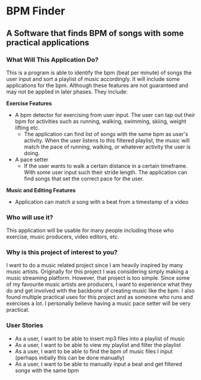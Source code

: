 # BPM Finder

## A Software that finds BPM of songs with some practical applications

### What Will This Application Do?
This is a program is able to identify the bpm (beat per minute) of songs the user input and sort a playlist of music accordingly.
It will include some applications for the bpm. Although these features are not guaranteed and may not be applied in 
later phases. 
They include:

**Exercise Features**
- A bpm detector for exercising from user input. The user can tap out their bpm for activities such as running, walking,
swimming, skiing, weight lifting etc.
  - The application can find list of songs with the same bpm as user's activity. When the user listens to this filtered
  playlist, the music will match the pace of running, walking, or whatever activity the user is doing.
- A pace setter
  - If the user wants to walk a certain distance in a certain timeframe. With some user input such their stride length.
The application can find songs that set the correct pace for the user.
  
**Music and Editing Features**
- Application can match a song with a beat from a timestamp of a video

### Who will use it?
This application will be usable for many people including those who exercise, music producers, video editors, etc.

### Why is this project of interest to you?
I want to do a music related project since I am heavily inspired by many music artists. Originally for this project I was
considering simply making a music streaming platform. However, that project is too simple. Since some of my favourite music
artists are producers, I want to experience what they do and get involved with the backbone of creating music like the bpm.
I also found multiple practical uses for this project and as someone who runs and exercises a lot. I personally believe 
having a music pace setter will be very practical. 

### User Stories
- As a user, I want to be able to insert mp3 files into a playlist of music
- As a user, I want to be able to view my playlist and filter the playlist
- As a user, I want to be able to find the bpm of music files I input (perhaps initially this can be done manually)
- As a user, I want to be able to manually input a beat and get filtered songs with the same bpm
